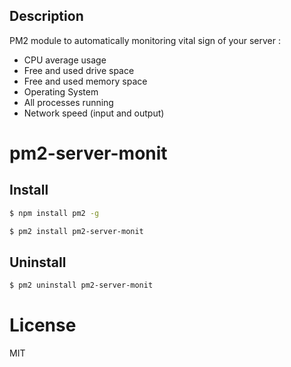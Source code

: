 ## Description

PM2 module to automatically monitoring vital sign of your server :

* CPU average usage
* Free and used drive space
* Free and used memory space
* Operating System
* All processes running
* Network speed (input and output)

# pm2-server-monit

## Install

```bash
$ npm install pm2 -g

$ pm2 install pm2-server-monit
```

## Uninstall

```bash
$ pm2 uninstall pm2-server-monit
```

# License

MIT